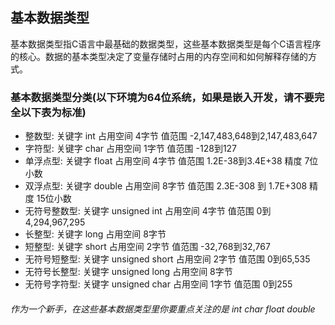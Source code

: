 ## 基本数据类型
基本数据类型指C语言中最基础的数据类型，这些基本数据类型是每个C语言程序的核心。数据的基本类型决定了变量存储时占用的内存空间和如何解释存储的方式。

### 基本数据类型分类(以下环境为64位系统，如果是嵌入开发，请不要完全以下表为标准)
* 整数型: 关键字 int  占用空间 4字节 值范围 -2,147,483,648到2,147,483,647
* 字符型: 关键字 char 占用空间 1字节 值范围 -128到127
* 单浮点型: 关键字 float 占用空间 4字节 值范围 1.2E-38到3.4E+38 精度 7位小数
* 双浮点型: 关键字 double 占用空间 8字节 值范围 2.3E-308 到 1.7E+308 精度 15位小数
* 无符号整数型: 关键字 unsigned int 占用空间 4字节 值范围 0到4,294,967,295
* 长整型: 关键字 long 占用空间 8字节
* 短整型: 关键字 short 占用空间 2字节 值范围 -32,768到32,767
* 无符号短整型: 关键字 unsigned short 占用空间 2字节 值范围 0到65,535
* 无符号长整型: 关键字 unsigned long 占用空间 8字节
* 无符号字符型: 关键字 unsigned char 占用空间 1字节 值范围 0到255
###### 作为一个新手，在这些基本数据类型里你要重点关注的是 int char float double